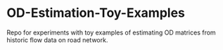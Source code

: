 # OD-Estimation-Toy-Examples
Repo for experiments with toy examples of estimating OD matrices from historic flow data on road network.
